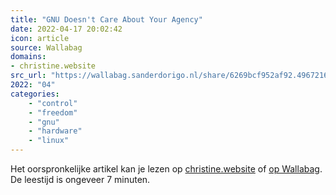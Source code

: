 ```yaml
---
title: "GNU Doesn't Care About Your Agency"
date: 2022-04-17 20:02:42
icon: article
source: Wallabag
domains:
- christine.website
src_url: "https://wallabag.sanderdorigo.nl/share/6269bcf952af92.49672169"
2022: "04"
categories:
    - "control"
    - "freedom"
    - "gnu"
    - "hardware"
    - "linux"
---
```

Het oorspronkelijke artikel kan je lezen op [christine.website](https://christine.website/blog/gnu-your-parent-2022-02-10) of [op Wallabag](https://wallabag.sanderdorigo.nl/share/6269bcf952af92.49672169). De leestijd is ongeveer 7 minuten.